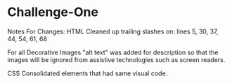 # Challenge-One

Notes For Changes:
HTML
Cleaned up trailing slashes on: lines 5, 30, 37, 44, 54, 61, 68

For all Decorative Images "alt text" was added for description so that the images will be ignored from assistive technologies such as screen readers.

CSS
Consolidated elements that had same visual code.